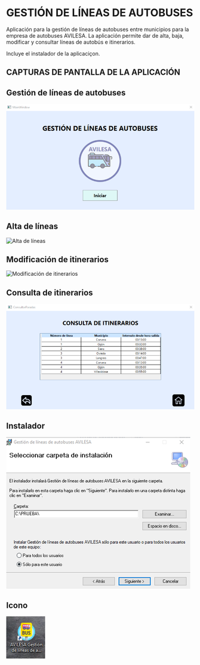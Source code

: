 # GESTIÓN DE LÍNEAS DE AUTOBUSES

Aplicación para la gestión de líneas de autobuses entre municipios para la empresa de autobuses AVILESA.
La aplicación permite dar de alta, baja, modificar y consultar líneas de autobús e itinerarios.

Incluye el instalador de la aplicaciçon.

## CAPTURAS DE PANTALLA DE LA APLICACIÓN

## Gestión de líneas de autobuses

![Gestión de líneas de autobuses](/images/Gestióndelíneasdeautobuses.png)

## Alta de líneas

![Alta de líneas](/images/Altadelíneas.png)

## Modificación de itinerarios

![Modificación de itinerarios](/images/Modificacióndeitinerarios.png)

## Consulta de itinerarios

![Consulta de itinerarios](/images/Consultadeitinerarios.png)

## Instalador

![Instalador](/images/Instalador.png)

## Icono

![Icono](/images/Icono.png)
